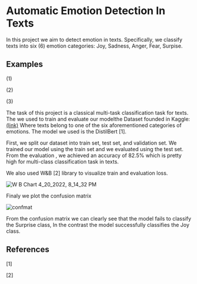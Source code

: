 # Automatic Emotion Detection In Texts
In this project we aim to detect emotion in texts. Specifically, we classify texts into six (6) emotion categories: Joy, Sadness, Anger, Fear, Surpise.

## Examples
(1)

(2)

(3)

The task of this project is a classical multi-task classification task for texts. The we used to train and evaluate our modelthe Dataset founded in Kaggle: [(link)](https://www.kaggle.com/datasets/praveengovi/emotions-dataset-for-nlp) Where texts belong to one of the six aforementioned categories of emotions. The model we used is the DistilBert [1]. 

First, we split our dataset into train set, test set, and validation set. We trained our model using the train set and we evaluated using the test set. 
From the evaluation , we achieved an accuracy of 82.5% which is pretty high for multi-class classification task in texts.

We also used W&B [2] library to visualize train and evaluation loss.

![W B Chart 4_20_2022, 8_14_32 PM](https://user-images.githubusercontent.com/46052843/174455478-5bc1325a-a068-4601-b204-e0d5b1a11aea.png)

Finaly we plot the confusion matrix

![confmat](https://user-images.githubusercontent.com/46052843/174452917-cf85c478-0582-4a38-b6de-9445227ade04.png)

From the confusion matrix we can clearly see that the model fails to classify the Surprise class,
In the contrast the model successfully classifies the Joy class.

## References

[1]

[2]
